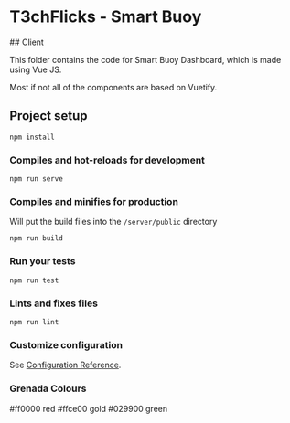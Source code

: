 # T3chFlicks - Smart Buoy
## Client

This folder contains the code for Smart Buoy Dashboard, which is made using Vue JS.

Most if not all of the components are based on Vuetify.

## Project setup
```
npm install
```

### Compiles and hot-reloads for development
```
npm run serve
```

### Compiles and minifies for production
Will put the build files into the `/server/public` directory
```
npm run build
```

### Run your tests
```
npm run test
```

### Lints and fixes files
```
npm run lint
```

### Customize configuration
See [Configuration Reference](https://cli.vuejs.org/config/).


### Grenada Colours
#ff0000 red
#ffce00 gold
#029900 green
